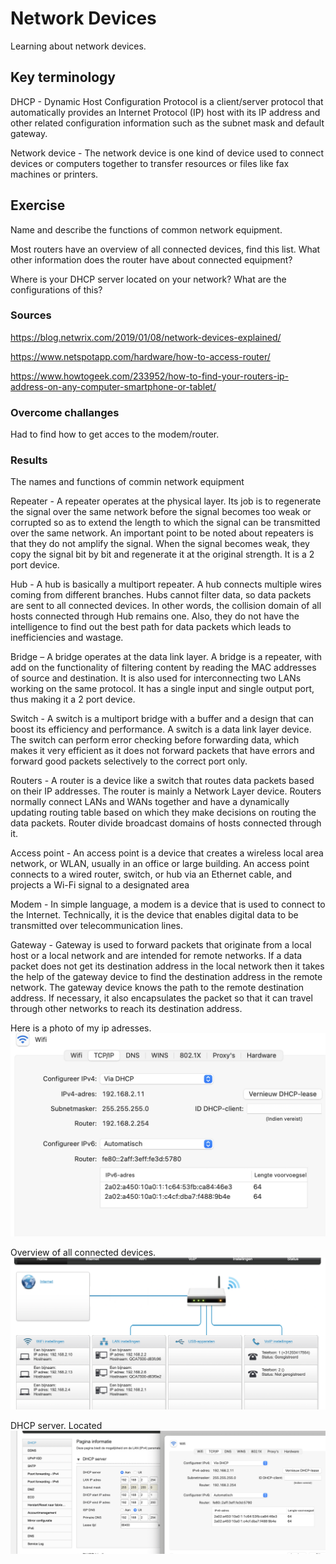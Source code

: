 # Network Devices

Learning about network devices.

## Key terminology

DHCP - Dynamic Host Configuration Protocol is a client/server protocol that automatically provides an Internet Protocol (IP) host with its IP address and other related configuration information such as the subnet mask and default gateway.

Network device - The network device is one kind of device used to connect devices or computers together to transfer resources or files like fax machines or printers.


## Exercise

Name and describe the functions of common network equipment.

Most routers have an overview of all connected devices, find this list. What other information does the router have about connected equipment?

Where is your DHCP server located on your network? What are the configurations of this?

### Sources

https://blog.netwrix.com/2019/01/08/network-devices-explained/

https://www.netspotapp.com/hardware/how-to-access-router/


https://www.howtogeek.com/233952/how-to-find-your-routers-ip-address-on-any-computer-smartphone-or-tablet/


### Overcome challanges
Had to find how to get acces to the modem/router.

### Results
The names and functions of commin network equipment

Repeater - A repeater operates at the physical layer. Its job is to regenerate the signal over the same network before the signal becomes too weak or corrupted so as to extend the length to which the signal can be transmitted over the same network. An important point to be noted about repeaters is that they do not amplify the signal. When the signal becomes weak, they copy the signal bit by bit and regenerate it at the original strength. It is a 2 port device.

Hub - A hub is basically a multiport repeater. A hub connects multiple wires coming from different branches. Hubs cannot filter data, so data packets are sent to all connected devices.  In other words, the collision domain of all hosts connected through Hub remains one.  Also, they do not have the intelligence to find out the best path for data packets which leads to inefficiencies and wastage. 

Bridge – A bridge operates at the data link layer. A bridge is a repeater, with add on the functionality of filtering content by reading the MAC addresses of source and destination. It is also used for interconnecting two LANs working on the same protocol. It has a single input and single output port, thus making it a 2 port device.

Switch - A switch is a multiport bridge with a buffer and a design that can boost its efficiency and performance. A switch is a data link layer device. The switch can perform error checking before forwarding data, which makes it very efficient as it does not forward packets that have errors and forward good packets selectively to the correct port only. 

Routers - A router is a device like a switch that routes data packets based on their IP addresses. The router is mainly a Network Layer device. Routers normally connect LANs and WANs together and have a dynamically updating routing table based on which they make decisions on routing the data packets. Router divide broadcast domains of hosts connected through it. 
 
Access point - An access point is a device that creates a wireless local area network, or WLAN, usually in an office or large building. An access point connects to a wired router, switch, or hub via an Ethernet cable, and projects a Wi-Fi signal to a designated area

Modem - In simple language, a modem is a device that is used to connect to the Internet. Technically, it is the device that enables digital data to be transmitted over telecommunication lines.

Gateway - Gateway is used to forward packets that originate from a local host or a local network and are intended for remote networks. If a data packet does not get its destination address in the local network then it takes the help of the gateway device to find the destination address in the remote network. The gateway device knows the path to the remote destination address. If necessary, it also encapsulates the packet so that it can travel through other networks to reach its destination address.

Here is a photo of my ip adresses.
![screenshot](../00_includes/ntw/ip.png)


Overview of all connected devices.
![screenshot](../00_includes/ntw/modem.png)


DHCP server. Located
![screenshot](../00_includes/ntw/dhcp.png)

